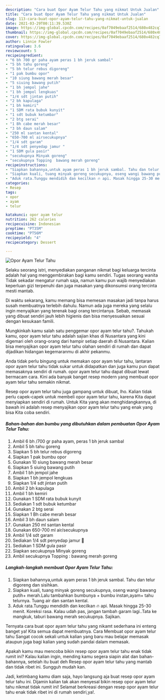 ```yaml
---
description: "Cara buat Opor Ayam Telur Tahu yang nikmat Untuk Jualan"
title: "Cara buat Opor Ayam Telur Tahu yang nikmat Untuk Jualan"
slug: 113-cara-buat-opor-ayam-telur-tahu-yang-nikmat-untuk-jualan
date: 2021-03-29T00:11:39.530Z
image: https://img-global.cpcdn.com/recipes/0af7049ebaaf2514/680x482cq70/opor-ayam-telur-tahu-foto-resep-utama.jpg
thumbnail: https://img-global.cpcdn.com/recipes/0af7049ebaaf2514/680x482cq70/opor-ayam-telur-tahu-foto-resep-utama.jpg
cover: https://img-global.cpcdn.com/recipes/0af7049ebaaf2514/680x482cq70/opor-ayam-telur-tahu-foto-resep-utama.jpg
author: Linnie Fowler
ratingvalue: 3.6
reviewcount: 5
recipeingredient:
- "6 bh 700 gr paha ayam peras 1 bh jeruk sambal"
- "5 bh tahu goreng"
- "5 bh telur rebus digoreng"
- "1 pak bumbu opor"
- "10 siung bawang merah besar"
- "5 siuing bawang putih"
- "1 bh jempol jahe"
- "1 bh jempol lengkuas"
- "1/4 sdt jintan putih"
- "2 bh kapulaga"
- "1 bh kemiri"
- "1 SDM rata bubuk kunyit"
- "1 sdt bubuk ketumbar"
- "2 btg serai"
- "1 Bh cabe merah besar"
- "3 bh daun salam"
- "250 ml santan kental"
- "650-700 ml airsecukupnya"
- "1/4 sdt garam"
- "1/4 sdt penyedap jamur "
- "1 SDM gula pasir"
- "secukupnya Minyak goreng"
- "secukupnya Topping  bawang merah goreng"
recipeinstructions:
- "Siapkan bahannya,untuk ayam peras 1 bh jeruk sambal. Tahu dan telur digoreng dan sisihkan."
- "Siapkan kuali, tuang minyak goreng secukupnya, oseng wangi bawang putih+ merah.Lalu tambahkan bumbunya + bumbu instan,ayam+ tahu telurnya. Tuang air dan santan kental."
- "Aduk rata.Tunggu mendidih dan kecilkan 🔥 api. Masak hingga 25-30 menit. Koreksi rasa. Kalau udah pas, jangan tambah garam lagi..Tata ke mangkuk, taburi bawang merah secukupnya. Sajikan."
categories:
- Resep
tags:
- opor
- ayam
- telur

katakunci: opor ayam telur 
nutrition: 262 calories
recipecuisine: Indonesian
preptime: "PT35M"
cooktime: "PT56M"
recipeyield: "4"
recipecategory: Dessert

---
```



![Opor Ayam Telur Tahu](https://img-global.cpcdn.com/recipes/0af7049ebaaf2514/680x482cq70/opor-ayam-telur-tahu-foto-resep-utama.jpg)

Selaku seorang istri, menyediakan panganan nikmat bagi keluarga tercinta adalah hal yang menggembirakan bagi kamu sendiri. Tugas seorang  wanita Tidak sekadar mengatur rumah saja, namun kamu pun wajib menyediakan keperluan gizi terpenuhi dan juga masakan yang dikonsumsi orang tercinta mesti mantab.

Di waktu  sekarang, kamu memang bisa memesan masakan jadi tanpa harus susah membuatnya terlebih dahulu. Namun ada juga mereka yang selalu ingin menyajikan yang terenak bagi orang tercintanya. Sebab, memasak yang dibuat sendiri jauh lebih higienis dan bisa menyesuaikan sesuai dengan kesukaan famili. 



Mungkinkah kamu salah satu penggemar opor ayam telur tahu?. Tahukah kamu, opor ayam telur tahu adalah sajian khas di Nusantara yang kini digemari oleh orang-orang dari hampir setiap daerah di Nusantara. Kalian bisa menyajikan opor ayam telur tahu olahan sendiri di rumah dan dapat dijadikan hidangan kegemaranmu di akhir pekanmu.

Anda tidak perlu bingung untuk memakan opor ayam telur tahu, lantaran opor ayam telur tahu tidak sukar untuk didapatkan dan juga kamu pun dapat memasaknya sendiri di rumah. opor ayam telur tahu dapat dibuat lewat bermacam cara. Kini ada banyak banget resep modern yang membuat opor ayam telur tahu semakin nikmat.

Resep opor ayam telur tahu juga gampang untuk dibuat, lho. Kalian tidak perlu capek-capek untuk membeli opor ayam telur tahu, karena Kita dapat menyiapkan sendiri di rumah. Untuk Kita yang akan menghidangkannya, di bawah ini adalah resep menyajikan opor ayam telur tahu yang enak yang bisa Kita coba sendiri.

<!--inarticleads1-->

##### Bahan-bahan dan bumbu yang dibutuhkan dalam pembuatan Opor Ayam Telur Tahu:

1. Ambil 6 bh /700 gr paha ayam, peras 1 bh jeruk sambal
1. Ambil 5 bh tahu goreng
1. Siapkan 5 bh telur rebus digoreng
1. Siapkan 1 pak bumbu opor
1. Gunakan 10 siung bawang merah besar
1. Siapkan 5 siuing bawang putih
1. Ambil 1 bh jempol jahe
1. Siapkan 1 bh jempol lengkuas
1. Siapkan 1/4 sdt jintan putih
1. Ambil 2 bh kapulaga
1. Ambil 1 bh kemiri
1. Gunakan 1 SDM rata bubuk kunyit
1. Sediakan 1 sdt bubuk ketumbar
1. Gunakan 2 btg serai
1. Siapkan 1 Bh cabe merah besar
1. Ambil 3 bh daun salam
1. Gunakan 250 ml santan kental
1. Gunakan 650-700 ml air/secukupnya
1. Ambil 1/4 sdt garam
1. Sediakan 1/4 sdt penyedap jamur 🍄
1. Sediakan 1 SDM gula pasir
1. Siapkan secukupnya Minyak goreng
1. Ambil secukupnya Topping : bawang merah goreng




<!--inarticleads2-->

##### Langkah-langkah membuat Opor Ayam Telur Tahu:

1. Siapkan bahannya,untuk ayam peras 1 bh jeruk sambal. Tahu dan telur digoreng dan sisihkan.
1. Siapkan kuali, tuang minyak goreng secukupnya, oseng wangi bawang putih+ merah.Lalu tambahkan bumbunya + bumbu instan,ayam+ tahu telurnya. Tuang air dan santan kental.
1. Aduk rata.Tunggu mendidih dan kecilkan 🔥 api. Masak hingga 25-30 menit. Koreksi rasa. Kalau udah pas, jangan tambah garam lagi..Tata ke mangkuk, taburi bawang merah secukupnya. Sajikan.




Ternyata cara buat opor ayam telur tahu yang nikamt sederhana ini enteng banget ya! Kita semua dapat membuatnya. Cara Membuat opor ayam telur tahu Sangat cocok sekali untuk kalian yang baru mau belajar memasak ataupun juga bagi kalian yang sudah pandai dalam memasak.

Apakah kamu mau mencoba bikin resep opor ayam telur tahu enak tidak rumit ini? Kalau kalian ingin, mending kamu segera siapin alat dan bahan-bahannya, setelah itu buat deh Resep opor ayam telur tahu yang mantab dan tidak ribet ini. Sungguh mudah kan. 

Jadi, ketimbang kamu diam saja, hayo langsung aja buat resep opor ayam telur tahu ini. Dijamin kalian tak akan menyesal bikin resep opor ayam telur tahu nikmat tidak rumit ini! Selamat berkreasi dengan resep opor ayam telur tahu enak tidak ribet ini di rumah sendiri,ya!.

